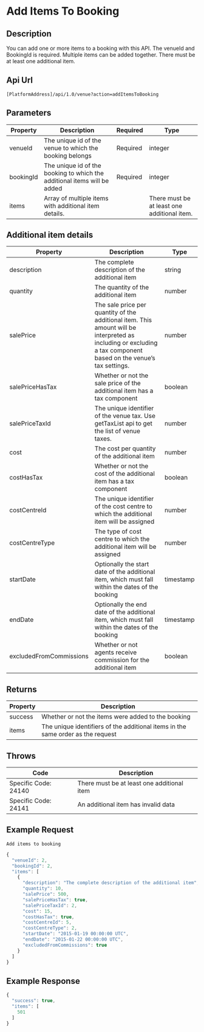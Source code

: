 # Add Items To Booking

## Description

You can add one or more items to a booking with this API. The venueId and BookingId is required. Multiple items can be added together. There must be at least one additional item.

## Api Url

`[PlatformAddress]/api/1.0/venue?action=addItemsToBooking`

## Parameters

| Property | Description | Required | Type |
| --- | --- | --- | --- |
| venueId | The unique id of the venue to which the booking belongs | Required | integer |
| bookingId | The unique id of the booking to which the additional items will be added | Required | integer |
| items | Array of multiple items with additional item details. |  | There must be at least one additional item. |

## Additional item details

| Property | Description | Type |
| --- | --- | --- |
| description | The complete description of the additional item | string |
| quantity | The quantity of the additional item | number |
| salePrice | The sale price per quantity of the additional item. This amount will be interpreted as including or excluding a tax component based on the venue’s tax settings. | number |
| salePriceHasTax | Whether or not the sale price of the additional item has a tax component | boolean |
| salePriceTaxId | The unique identifier of the venue tax. Use getTaxList api to get the list of venue taxes. | number |
| cost | The cost per quantity of the additional item | number |
| costHasTax | Whether or not the cost of the additional item has a tax component | boolean |
| costCentreId | The unique identifier of the cost centre to which the additional item will be assigned | number |
| costCentreType | The type of cost centre to which the additional item will be assigned | number |
| startDate | Optionally the start date of the additional item, which must fall within the dates of the booking | timestamp |
| endDate | Optionally the end date of the additional item, which must fall within the dates of the booking | timestamp |
| excludedFromCommissions | Whether or not agents receive commission for the additional item | boolean |

## Returns

| Property | Description |
| --- | --- |
| success | Whether or not the items were added to the booking |
| items | The unique identifiers of the additional items in the same order as the request |

## Throws

| Code | Description |
| --- | --- |
| Specific Code: 24140 | There must be at least one additional item |
| Specific Code: 24141 | An additional item has invalid data |

## Example Request

`Add items to booking`

```javascript
{
  "venueId": 2,
  "bookingId": 2,
  "items": [
    {
      "description": "The complete description of the additional item",
      "quantity": 10,
      "salePrice": 500,
      "salePriceHasTax": true,
      "salePriceTaxId": 2,
      "cost": 15,
      "costHasTax": true,
      "costCentreId": 5,
      "costCentreType": 2,
      "startDate": "2015-01-19 00:00:00 UTC",
      "endDate": "2015-01-22 00:00:00 UTC",
      "excludedFromCommissions": true
    }
  ]
}
```

## Example Response

```javascript
{
  "success": true,
  "items": [
    501
  ]
}
```

